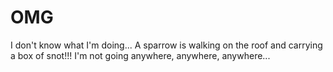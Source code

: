 # OMG
I don't know what I'm doing...
A sparrow is walking on the roof and carrying a box of snot!!!
I'm not going anywhere, anywhere, anywhere...
